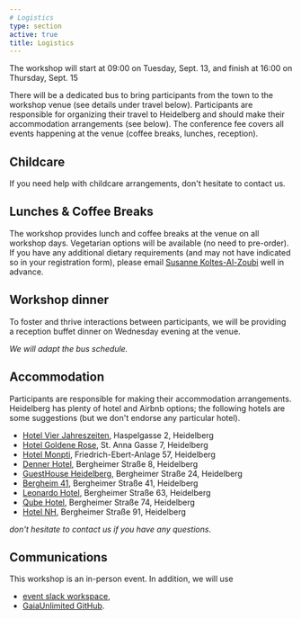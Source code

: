 ```yaml
---
# Logistics
type: section
active: true
title: Logistics
---
```


The workshop will start at 09:00 on Tuesday, Sept. 13, and finish at 16:00 on Thursday, Sept. 15

There will be a dedicated bus to bring participants from the town to the workshop venue (see details under travel below).
Participants are responsible for organizing their travel to Heidelberg and should make their accommodation arrangements (see below).
The conference fee covers all events happening at the venue (coffee breaks, lunches, reception).

## <i class="fa-solid fa-baby"></i> Childcare

If you need help with childcare arrangements, don't hesitate to contact us.

## <i class="fa-solid fa-drumstick-bite"></i> Lunches & Coffee Breaks

The workshop provides lunch and coffee breaks at the venue on all workshop days. Vegetarian options will be available (no need to pre-order). If you have any additional dietary requirements (and may not have indicated so in your registration form), please email [Susanne Koltes-Al-Zoubi](mailto:koltes@mpia-hd.mpg.de) well in advance.

## <i class="fa-solid fa-champagne-glasses"></i> Workshop dinner

To foster and thrive interactions between participants, we will be providing a reception buffet dinner on Wednesday evening at the venue.

_We will adapt the bus schedule._

## <i class="fa-solid fa-bed"></i> Accommodation
Participants are responsible for making their accommodation arrangements. Heidelberg has plenty of hotel and Airbnb options; the following hotels are some suggestions (but we don't endorse any particular hotel).

* [Hotel Vier Jahreszeiten](http://www.4-jahreszeiten.de/hotel/en/), Haspelgasse 2, Heidelberg
* [Hotel Goldene Rose](https://www.hotel-goldene-rose.de/en-gb/home), St. Anna Gasse 7, Heidelberg
* [Hotel Monpti](http://www.hotel-monpti.de/en), Friedrich-Ebert-Anlage 57, Heidelberg
* [Denner Hotel](http://www.denner-hotel.de/en/), Bergheimer Straße 8, Heidelberg
* [GuestHouse Heidelberg](http://www.guesthouse-hd.de/ghouse/website.nsf/index.html?openpage&L=2), Bergheimer Straße 24, Heidelberg
* [Bergheim 41](http://www.bergheim41.de/?lang=en), Bergheimer Straße 41, Heidelberg
* [Leonardo Hotel](https://www.leonardo-hotels.com/leonardo-hotel-heidelberg-city-center), Bergheimer Straße 63, Heidelberg
* [Qube Hotel](https://qube-hotel-heidelberg.de/en), Bergheimer Straße 74, Heidelberg
* [Hotel NH](https://www.nh-hotels.com/hotel/nh-heidelberg), Bergheimer Straße 91, Heidelberg

_don't hesitate to contact us if you have any questions_.

## <i class="fa-solid fa-comments"></i> Communications

This workshop is an in-person event. In addition, we will use

* <a href="https://gaiaunlimited-events.slack.com" aria-label=envelope> <i class="fa-brands fa-slack"></i> event slack workspace</a>,
* <a href="https://github.com/gaia-unlimited" aria-label=envelope> <i class="fa-brands fa-github" ></i></i> GaiaUnlimited GitHub</a>.
